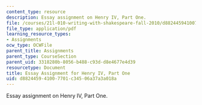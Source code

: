 ```yaml
---
content_type: resource
description: Essay assignment on Henry IV, Part One.
file: /courses/21l-010-writing-with-shakespeare-fall-2010/d882445941007701c34506a37a3a018a_MIT21L_010F10_assn05.pdf
file_type: application/pdf
learning_resource_types:
- Assignments
ocw_type: OCWFile
parent_title: Assignments
parent_type: CourseSection
parent_uid: 3318280b-8056-b488-c93d-d8e4677e4d39
resourcetype: Document
title: Essay Assignment for Henry IV, Part One
uid: d8824459-4100-7701-c345-06a37a3a018a
---
```

Essay assignment on Henry IV, Part One.

